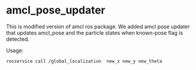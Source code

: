# amcl_pose_updater
This is modified version of amcl ros package. 
We added amcl pose updater that updates amcl_pose and the particle states when known-pose flag is detected.

Usage:
```
rosservice call /global_localization  new_x new_y new_theta
```
